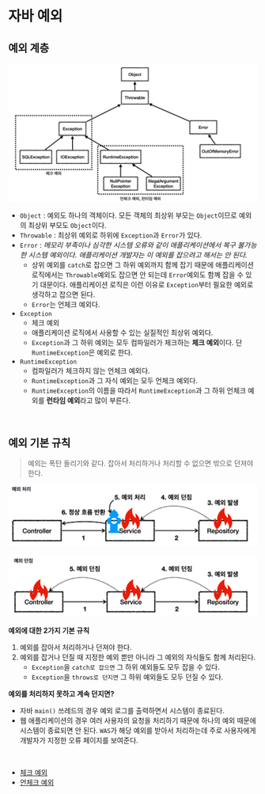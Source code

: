 # 자바 예외

## 예외 계층
![img.png](image/img.png)

- `Object` : 예외도 하나의 객체이다. 모든 객체의 최상위 부모는 `Object`이므로 예외의 최상위 부모도 `Object`이다.
- `Throwable` : 최상위 예외로 하위에 `Exception`과 `Error`가 있다.
- `Error` : *메모리 부족이나 심각한 시스템 오류와 같이 애플리케이션에서 복구 불가능한 시스템 예외이다. 애플리케이션 개발자는 이 예외를 잡으려고 해서는 안 된다.*
  - 상위 예외를 `catch`로 잡으면 그 하위 예외까지 함께 잡기 때문에 애플리케이션 로직에서는 `Throwable`예외도 잡으면 안 되는데 `Error`예외도 함꼐 잡을 수 있기 대문이다.
    애플리케이션 로직은 이런 이유로 `Exception`부터 필요한 예외로 생각하고 잡으면 된다.
  - `Error`는 언체크 예외다.
- `Exception`
  - 체크 예외
  - 애플리케이션 로직에서 사용할 수 있는 실질적인 최상위 예외다.
  - `Exception`과 그 하위 예외는 모두 컴파일러가 체크하는 **체크 예외**이다. 단 `RuntimeException`은 예외로 한다.
- `RuntimeException`
  - 컴파일러가 체크하지 않는 언체크 예외다.
  - `RuntimeException`과 그 자식 예외는 모두 언체크 예외다.
  - `RuntimeException`의 이름을 따라서 `RuntimeException`과 그 하위 언체크 예외를 **런타임 예외**라고 많이 부른다.

<br>

## 예외 기본 규칙
> 예외는 폭탄 돌리기와 같다. 잡아서 처리하거나 처리할 수 없으면 밖으로 던져야 한다.

![img_1.png](image/img_1.png)

![img_2.png](image/img_2.png)

**예외에 대한 2가지 기본 규칙**
1. 예외를 잡아서 처리하거나 던져야 한다.
2. 예외를 잡거나 던질 때 지정한 예외 뿐만 아니라 그 예외의 자식들도 함께 처리된다.
   - `Exception`을 `catch로 잡으면` 그 하위 예외들도 모두 잡을 수 있다.
   - `Exception`을 `throws로 던지면` 그 하위 예외들도 모두 던질 수 있다.

**예외를 처리하지 못하고 계속 던지면?**
- 자바 `main()` 쓰레드의 경우 예외 로그를 출력하면서 시스템이 종료된다.
- 웹 애플리케이션의 경우 여러 사용자의 요청을 처리하기 때문에 하나의 예외 때문에 시스템이 종료되면 안 된다. `WAS`가 해당 예외를 받아서 처리하는데 주로
사용자에게 개발자가 지정한 오류 페이지를 보여준다.

<br>

- [체크 예외](https://github.com/genesis12345678/TIL/blob/main/Spring/database_1/javaException/check/check.md)
- [언체크 예외](https://github.com/genesis12345678/TIL/blob/main/Spring/database_1/javaException/uncheck/uncheck.md)